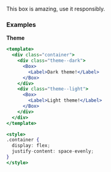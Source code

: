This box is amazing, use it responsibly.

### Examples

<strong>Theme</strong>

```jsx
<template>
  <div class="container">
    <div class="theme--dark">
      <Box>
        <Label>Dark theme!</Label>
      </Box>
    </div>
    <div class="theme--light">
      <Box>
        <Label>Light theme!</Label>
      </Box>
    </div>
  </div>
</template>

<style>
.container {
  display: flex;
  justify-content: space-evenly;
}
</style>
```
